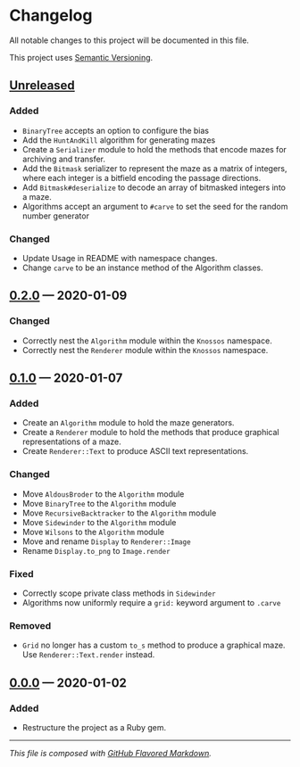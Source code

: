 # Changelog
All notable changes to this project will be documented in this file.

This project uses [Semantic Versioning][sv].

## [Unreleased][new]
### Added
- `BinaryTree` accepts an option to configure the bias
- Add the `HuntAndKill` algorithm for generating mazes
- Create a `Serializer` module to hold the methods that encode mazes for
  archiving and transfer.
- Add the `Bitmask` serializer to represent the maze as a matrix of integers,
  where each integer is a bitfield encoding the passage directions.
- Add `Bitmask#deserialize` to decode an array of bitmasked integers into a
  maze.
- Algorithms accept an argument to `#carve` to set the seed for the random number
  generator

### Changed
- Update Usage in README with namespace changes.
- Change `carve` to be an instance method of the Algorithm classes.

## [0.2.0][0.2.0] — 2020-01-09
### Changed
- Correctly nest the `Algorithm` module within the `Knossos` namespace.
- Correctly nest the `Renderer` module within the `Knossos` namespace.

## [0.1.0][0.1.0] — 2020-01-07
### Added
- Create an `Algorithm` module to hold the maze generators.
- Create a `Renderer` module to hold the methods that produce graphical
representations of a maze.
- Create `Renderer::Text` to produce ASCII text representations.
### Changed
- Move `AldousBroder` to the `Algorithm` module
- Move `BinaryTree` to the `Algorithm` module
- Move `RecursiveBacktracker` to the `Algorithm` module
- Move `Sidewinder` to the `Algorithm` module
- Move `Wilsons` to the `Algorithm` module
- Move and rename `Display` to `Renderer::Image`
- Rename `Display.to_png` to `Image.render`
### Fixed
- Correctly scope private class methods in `Sidewinder`
- Algorithms now uniformly require a `grid:` keyword argument to `.carve`
### Removed
- `Grid` no longer has a custom `to_s` method to produce a graphical maze.
Use `Renderer::Text.render` instead.

## [0.0.0][0.0.0] — 2020-01-02
### Added
- Restructure the project as a Ruby gem.

---
_This file is composed with [GitHub Flavored Markdown][gfm]._

[gfm]: https://github.github.com/gfm/
[sv]: https://semver.org

[new]: https://github.com/petejh/knossos/compare/HEAD..v0.2.0
[0.2.0]: https://github.com/petejh/knossos/releases/tag/v0.2.0
[0.1.0]: https://github.com/petejh/knossos/releases/tag/v0.1.0
[0.0.0]: https://github.com/petejh/knossos/releases/tag/v0.0.0
